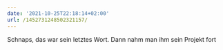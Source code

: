 ```yaml
---
date: '2021-10-25T22:18:14+02:00'
url: /1452731248502321157/
---
```

Schnaps, das war sein letztes Wort. Dann nahm man ihm sein Projekt fort
